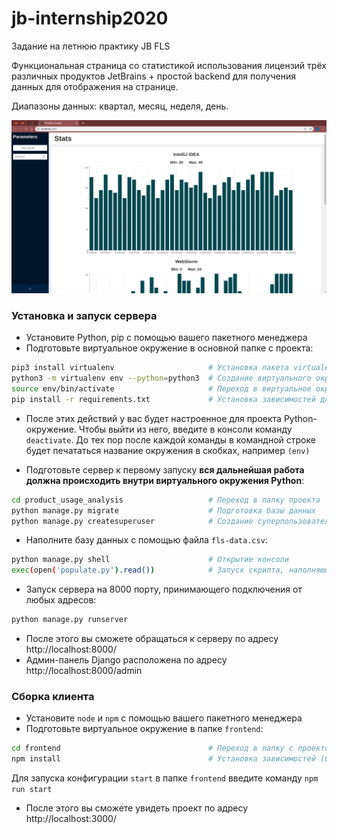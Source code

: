 # jb-internship2020
Задание на летнюю практику JB FLS

Функциональная страница со статистикой использования лицензий трёх различных продуктов JetBrains + простой backend для получения данных для отображения на странице.

Диапазоны данных: квартал, месяц, неделя, день.

![alt text](https://github.com/linlit/jb-internship2020/blob/master/Screenshot%20from%202020-04-13%2012-33-57.png)

### Установка и запуск сервера

* Установите Python, pip с помощью вашего пакетного менеджера
* Подготовьте виртуальное окружение в основной папке с проекта:

```bash
pip3 install virtualenv                     # Установка пакета virtualenv
python3 -m virtualenv env --python=python3  # Создание виртуального окружения в папке env
source env/bin/activate                     # Переход в виртуальное окружение
pip install -r requirements.txt             # Установка зависимостей для проекта
```

* После этих действий у вас будет настроенное для проекта Python-окружение. Чтобы выйти из него, введите в консоли команду `deactivate`. До тех пор после каждой команды в командной строке будет печататься название окружения в скобках, например `(env)`

* Подготовьте сервер к первому запуску **вся дальнейшая работа должна происходить внутри виртуального окружения Python**:

```bash
cd product_usage_analysis                   # Переход в папку проекта
python manage.py migrate                    # Подготовка базы данных
python manage.py createsuperuser            # Создание суперпользователя
```

* Наполните базу данных с помощью файла `fls-data.csv`:

```bash
python manage.py shell                      # Открытие консоли 
exec(open('populate.py').read())            # Запуск скрипта, наполняющего базу данных
```


* Запуск сервера на 8000 порту, принимающего подключения от любых адресов:

```bash
python manage.py runserver
```

* После этого вы сможете обращаться к серверу по адресу http://localhost:8000/
* Админ-панель Django расположена по адресу http://localhost:8000/admin

### Сборка клиента

* Установите `node` и `npm` с помощью вашего пакетного менеджера
* Подготовьте виртуальное окружение в папке `frontend`:

```bash
cd frontend                                 # Переход в папку с проектом
npm install                                 # Установка зависимостей (берутся из файла package.json)
```

Для запуска конфигурации `start` в папке `frontend` введите команду `npm run start`

* После этого вы сможете увидеть проект по адресу http://localhost:3000/

